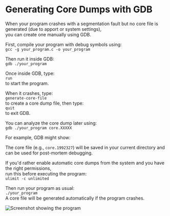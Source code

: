 # Generating Core Dumps with GDB

When your program crashes with a segmentation fault but no core file is generated (due to apport or system settings),  
you can create one manually using GDB.

First, compile your program with debug symbols using:  
`gcc -g your_program.c -o your_program`

Then run it inside GDB:  
`gdb ./your_program`

Once inside GDB, type:  
`run`  
to start the program.

When it crashes, type:  
`generate-core-file`  
to create a core dump file, then type:  
`quit`  
to exit GDB.

You can analyze the core dump later using:  
`gdb ./your_program core.XXXXX`

For example, GDB might show:  


The core file (e.g., `core.1992327`) will be saved in your current directory and can be used for post-mortem debugging.

If you'd rather enable automatic core dumps from the system and you have the right permissions,  
run this before executing the program:  
`ulimit -c unlimited`

Then run your program as usual:  
`./your_program`  
A core file will be generated automatically if the program crashes.

![Screenshot showing the program](images/screenshot_2025-07-05_16-26-36.png)
